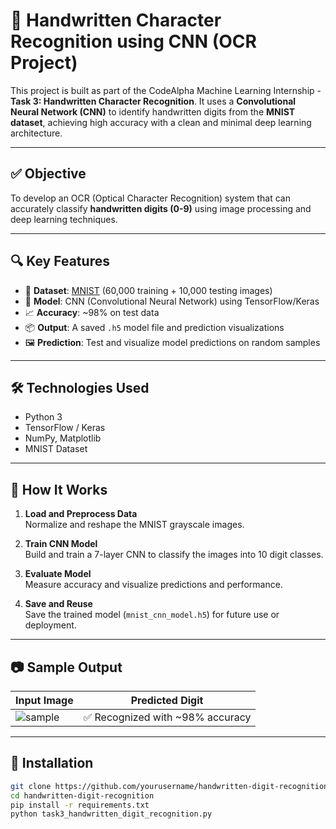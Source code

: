 # 🧠 Handwritten Character Recognition using CNN (OCR Project)

This project is built as part of the CodeAlpha Machine Learning Internship - **Task 3: Handwritten Character Recognition**. It uses a **Convolutional Neural Network (CNN)** to identify handwritten digits from the **MNIST dataset**, achieving high accuracy with a clean and minimal deep learning architecture.

---

## ✅ Objective
To develop an OCR (Optical Character Recognition) system that can accurately classify **handwritten digits (0-9)** using image processing and deep learning techniques.

---

## 🔍 Key Features

- 🔢 **Dataset**: [MNIST](http://yann.lecun.com/exdb/mnist/) (60,000 training + 10,000 testing images)
- 🧠 **Model**: CNN (Convolutional Neural Network) using TensorFlow/Keras
- 📈 **Accuracy**: ~98% on test data
- 📦 **Output**: A saved `.h5` model file and prediction visualizations
- 🖼️ **Prediction**: Test and visualize model predictions on random samples

---

## 🛠️ Technologies Used

- Python 3
- TensorFlow / Keras
- NumPy, Matplotlib
- MNIST Dataset

---

## 🚀 How It Works

1. **Load and Preprocess Data**  
   Normalize and reshape the MNIST grayscale images.

2. **Train CNN Model**  
   Build and train a 7-layer CNN to classify the images into 10 digit classes.

3. **Evaluate Model**  
   Measure accuracy and visualize predictions and performance.

4. **Save and Reuse**  
   Save the trained model (`mnist_cnn_model.h5`) for future use or deployment.

---

## 📷 Sample Output

| Input Image | Predicted Digit |
|-------------|------------------|
| ![sample](https://upload.wikimedia.org/wikipedia/commons/2/27/MnistExamples.png) | ✅ Recognized with ~98% accuracy |

---

## 💾 Installation

```bash
git clone https://github.com/yourusername/handwritten-digit-recognition
cd handwritten-digit-recognition
pip install -r requirements.txt
python task3_handwritten_digit_recognition.py
